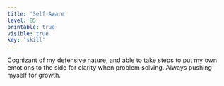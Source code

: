 ```yaml
---
title: 'Self-Aware'
level: 85
printable: true
visible: true
key: 'skill'
---
```

Cognizant of my defensive nature, and able to take steps to put my own emotions to the side for clarity when problem solving. Always pushing myself for growth.
